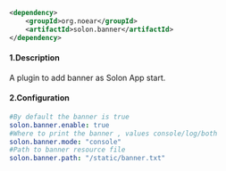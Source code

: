 ```xml
<dependency>
    <groupId>org.noear</groupId>
    <artifactId>solon.banner</artifactId>
</dependency>
```

#### 1.Description

A plugin to add banner as Solon App start.

#### 2.Configuration

```yml
#By default the banner is true
solon.banner.enable: true
#Where to print the banner , values console/log/both
solon.banner.mode: "console"
#Path to banner resource file
solon.banner.path: "/static/banner.txt"

```

